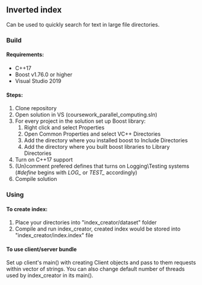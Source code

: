 <h2>Inverted index</h2>
Can be used to quickly search for text in large file directories.

<h3>Build</h3>
<h4>Requirements:</h4>
<ul>
<li>C++17</li>
<li>Boost v1.76.0 or higher</li>
<li>Visual Studio 2019</li>
</ul>
<h4>Steps:</h4>
<ol>
<li>Clone repository</li>
<li>Open solution in VS (coursework_parallel_computing.sln)</li>
<li>For every project in the solution set up Boost library: 
<ol>
<li>Right click and select Properties</li>
<li>Open Common Properties and select VC++ Directories</li>
<li>Add the directory where you installed boost to Include Directories</li>
<li>Add the directory where you built boost libraries to Library Directories</li>
</ol></li>
<li>Turn on C++17 support</li>
<li>(Un)comment prefered defines that turns on Logging\Testing systems (<i>#define</i> begins with <i>LOG_</i> or <i>TEST_</i> accordingly) </li>
<li>Compile solution</li>
</ol>

<h3>Using</h3>
<h4>To create index:</h4>
<ol>
<li>Place your directories into "index_creator/dataset" folder</li>
<li>Compile and run index_creator, created index would be stored into "index_creator/index.index" file</li>
</ol>


<h4>To use client/server bundle</h4> 
  Set up client's main() with creating Client objects and pass to them requests within vector of strings. 
You can also change default number of threads used by index_creator in its main().
